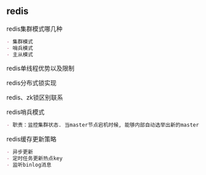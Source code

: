 ## redis

redis集群模式哪几种

```markdown
- 集群模式
- 哨兵模式
- 主从模式
```

redis单线程优势以及限制

redis分布式锁实现

redis、zk锁区别联系

redis哨兵模式

```markdown
- 职责：监控集群状态. 当master节点宕机时候, 能够内部自动选举出新的master
```

redis缓存更新策略

```markdown
- 异步更新
- 定时任务更新热点key
- 监听binlog消息
```

